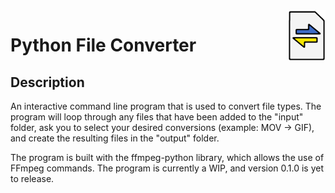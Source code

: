 <img align="right" src="logo.png" width="60px" height="81px">

# Python File Converter

## Description

An interactive command line program that is used to convert file types. The program will loop through any files that have been added
to the "input" folder, ask you to select your desired conversions (example: MOV -> GIF), and create the resulting files in the
"output" folder.

The program is built with the ffmpeg-python library, which allows the use of FFmpeg commands. The program is currently a WIP, and
version 0.1.0 is yet to release.
